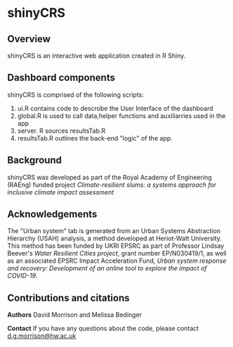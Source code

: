 # shinyCRS

## Overview
shinyCRS is an interactive web application created in R Shiny. 

## Dashboard components
shinyCRS is comprised of the following scripts:

1. ui.R contains code to descrobe the User Interface of the dashboard
2. global.R is used to call data,helper functions and auxiliarries used in the app
3. server. R sources resultsTab.R 
4. resultsTab.R outlines the back-end "logic" of the app. 

## Background
shinyCRS was developed as part of the Royal Academy of Engineering (RAEng) funded project *Climate-resilient slums: a systems approach for inclusive climate impact assessment*

## Acknowledgements
The "Urban system" tab is generated from an Urban Systems Abstraction Hierarchy (USAH) analysis, a method developed at Heriot-Watt University. This method has been funded by UKRI EPSRC as part of Professor Lindsay Beever's *Water Resilient Cities project*, grant number EP/N030419/1, as well as an associated EPSRC Impact Acceleration Fund, *Urban system response and recovery: Development of an online tool to explore the impact of COVID-19*.

## Contributions and citations
**Authors** David Morrison and Melissa Bedinger

**Contact** If you have any questions about the code, please contact d.g.morrison@hw.ac.uk